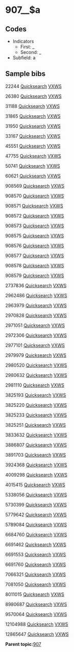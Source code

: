 # 907\_\_$a

## Codes

-   Indicators
    -   First: \_
    -   Second: \_
-   Subfield: a

## Sample bibs

22244 [Quicksearch](https://search.library.yale.edu/catalog/22244) [VXWS](http://prodorbis.library.yale.edu:7014/vxws/GetHoldingsService?bibId=22244)

26380 [Quicksearch](https://search.library.yale.edu/catalog/26380) [VXWS](http://prodorbis.library.yale.edu:7014/vxws/GetHoldingsService?bibId=26380)

31188 [Quicksearch](https://search.library.yale.edu/catalog/31188) [VXWS](http://prodorbis.library.yale.edu:7014/vxws/GetHoldingsService?bibId=31188)

31865 [Quicksearch](https://search.library.yale.edu/catalog/31865) [VXWS](http://prodorbis.library.yale.edu:7014/vxws/GetHoldingsService?bibId=31865)

31950 [Quicksearch](https://search.library.yale.edu/catalog/31950) [VXWS](http://prodorbis.library.yale.edu:7014/vxws/GetHoldingsService?bibId=31950)

33167 [Quicksearch](https://search.library.yale.edu/catalog/33167) [VXWS](http://prodorbis.library.yale.edu:7014/vxws/GetHoldingsService?bibId=33167)

45551 [Quicksearch](https://search.library.yale.edu/catalog/45551) [VXWS](http://prodorbis.library.yale.edu:7014/vxws/GetHoldingsService?bibId=45551)

47755 [Quicksearch](https://search.library.yale.edu/catalog/47755) [VXWS](http://prodorbis.library.yale.edu:7014/vxws/GetHoldingsService?bibId=47755)

50741 [Quicksearch](https://search.library.yale.edu/catalog/50741) [VXWS](http://prodorbis.library.yale.edu:7014/vxws/GetHoldingsService?bibId=50741)

60621 [Quicksearch](https://search.library.yale.edu/catalog/60621) [VXWS](http://prodorbis.library.yale.edu:7014/vxws/GetHoldingsService?bibId=60621)

908569 [Quicksearch](https://search.library.yale.edu/catalog/908569) [VXWS](http://prodorbis.library.yale.edu:7014/vxws/GetHoldingsService?bibId=908569)

908570 [Quicksearch](https://search.library.yale.edu/catalog/908570) [VXWS](http://prodorbis.library.yale.edu:7014/vxws/GetHoldingsService?bibId=908570)

908571 [Quicksearch](https://search.library.yale.edu/catalog/908571) [VXWS](http://prodorbis.library.yale.edu:7014/vxws/GetHoldingsService?bibId=908571)

908572 [Quicksearch](https://search.library.yale.edu/catalog/908572) [VXWS](http://prodorbis.library.yale.edu:7014/vxws/GetHoldingsService?bibId=908572)

908573 [Quicksearch](https://search.library.yale.edu/catalog/908573) [VXWS](http://prodorbis.library.yale.edu:7014/vxws/GetHoldingsService?bibId=908573)

908575 [Quicksearch](https://search.library.yale.edu/catalog/908575) [VXWS](http://prodorbis.library.yale.edu:7014/vxws/GetHoldingsService?bibId=908575)

908576 [Quicksearch](https://search.library.yale.edu/catalog/908576) [VXWS](http://prodorbis.library.yale.edu:7014/vxws/GetHoldingsService?bibId=908576)

908577 [Quicksearch](https://search.library.yale.edu/catalog/908577) [VXWS](http://prodorbis.library.yale.edu:7014/vxws/GetHoldingsService?bibId=908577)

908578 [Quicksearch](https://search.library.yale.edu/catalog/908578) [VXWS](http://prodorbis.library.yale.edu:7014/vxws/GetHoldingsService?bibId=908578)

908579 [Quicksearch](https://search.library.yale.edu/catalog/908579) [VXWS](http://prodorbis.library.yale.edu:7014/vxws/GetHoldingsService?bibId=908579)

2737836 [Quicksearch](https://search.library.yale.edu/catalog/2737836) [VXWS](http://prodorbis.library.yale.edu:7014/vxws/GetHoldingsService?bibId=2737836)

2962486 [Quicksearch](https://search.library.yale.edu/catalog/2962486) [VXWS](http://prodorbis.library.yale.edu:7014/vxws/GetHoldingsService?bibId=2962486)

2963979 [Quicksearch](https://search.library.yale.edu/catalog/2963979) [VXWS](http://prodorbis.library.yale.edu:7014/vxws/GetHoldingsService?bibId=2963979)

2970828 [Quicksearch](https://search.library.yale.edu/catalog/2970828) [VXWS](http://prodorbis.library.yale.edu:7014/vxws/GetHoldingsService?bibId=2970828)

2971051 [Quicksearch](https://search.library.yale.edu/catalog/2971051) [VXWS](http://prodorbis.library.yale.edu:7014/vxws/GetHoldingsService?bibId=2971051)

2972306 [Quicksearch](https://search.library.yale.edu/catalog/2972306) [VXWS](http://prodorbis.library.yale.edu:7014/vxws/GetHoldingsService?bibId=2972306)

2977101 [Quicksearch](https://search.library.yale.edu/catalog/2977101) [VXWS](http://prodorbis.library.yale.edu:7014/vxws/GetHoldingsService?bibId=2977101)

2979979 [Quicksearch](https://search.library.yale.edu/catalog/2979979) [VXWS](http://prodorbis.library.yale.edu:7014/vxws/GetHoldingsService?bibId=2979979)

2980520 [Quicksearch](https://search.library.yale.edu/catalog/2980520) [VXWS](http://prodorbis.library.yale.edu:7014/vxws/GetHoldingsService?bibId=2980520)

2980632 [Quicksearch](https://search.library.yale.edu/catalog/2980632) [VXWS](http://prodorbis.library.yale.edu:7014/vxws/GetHoldingsService?bibId=2980632)

2981110 [Quicksearch](https://search.library.yale.edu/catalog/2981110) [VXWS](http://prodorbis.library.yale.edu:7014/vxws/GetHoldingsService?bibId=2981110)

3825193 [Quicksearch](https://search.library.yale.edu/catalog/3825193) [VXWS](http://prodorbis.library.yale.edu:7014/vxws/GetHoldingsService?bibId=3825193)

3825220 [Quicksearch](https://search.library.yale.edu/catalog/3825220) [VXWS](http://prodorbis.library.yale.edu:7014/vxws/GetHoldingsService?bibId=3825220)

3825233 [Quicksearch](https://search.library.yale.edu/catalog/3825233) [VXWS](http://prodorbis.library.yale.edu:7014/vxws/GetHoldingsService?bibId=3825233)

3825251 [Quicksearch](https://search.library.yale.edu/catalog/3825251) [VXWS](http://prodorbis.library.yale.edu:7014/vxws/GetHoldingsService?bibId=3825251)

3833632 [Quicksearch](https://search.library.yale.edu/catalog/3833632) [VXWS](http://prodorbis.library.yale.edu:7014/vxws/GetHoldingsService?bibId=3833632)

3886807 [Quicksearch](https://search.library.yale.edu/catalog/3886807) [VXWS](http://prodorbis.library.yale.edu:7014/vxws/GetHoldingsService?bibId=3886807)

3891703 [Quicksearch](https://search.library.yale.edu/catalog/3891703) [VXWS](http://prodorbis.library.yale.edu:7014/vxws/GetHoldingsService?bibId=3891703)

3924368 [Quicksearch](https://search.library.yale.edu/catalog/3924368) [VXWS](http://prodorbis.library.yale.edu:7014/vxws/GetHoldingsService?bibId=3924368)

4009298 [Quicksearch](https://search.library.yale.edu/catalog/4009298) [VXWS](http://prodorbis.library.yale.edu:7014/vxws/GetHoldingsService?bibId=4009298)

4015415 [Quicksearch](https://search.library.yale.edu/catalog/4015415) [VXWS](http://prodorbis.library.yale.edu:7014/vxws/GetHoldingsService?bibId=4015415)

5338056 [Quicksearch](https://search.library.yale.edu/catalog/5338056) [VXWS](http://prodorbis.library.yale.edu:7014/vxws/GetHoldingsService?bibId=5338056)

5730399 [Quicksearch](https://search.library.yale.edu/catalog/5730399) [VXWS](http://prodorbis.library.yale.edu:7014/vxws/GetHoldingsService?bibId=5730399)

5779642 [Quicksearch](https://search.library.yale.edu/catalog/5779642) [VXWS](http://prodorbis.library.yale.edu:7014/vxws/GetHoldingsService?bibId=5779642)

5789084 [Quicksearch](https://search.library.yale.edu/catalog/5789084) [VXWS](http://prodorbis.library.yale.edu:7014/vxws/GetHoldingsService?bibId=5789084)

6684760 [Quicksearch](https://search.library.yale.edu/catalog/6684760) [VXWS](http://prodorbis.library.yale.edu:7014/vxws/GetHoldingsService?bibId=6684760)

6691462 [Quicksearch](https://search.library.yale.edu/catalog/6691462) [VXWS](http://prodorbis.library.yale.edu:7014/vxws/GetHoldingsService?bibId=6691462)

6691553 [Quicksearch](https://search.library.yale.edu/catalog/6691553) [VXWS](http://prodorbis.library.yale.edu:7014/vxws/GetHoldingsService?bibId=6691553)

6691760 [Quicksearch](https://search.library.yale.edu/catalog/6691760) [VXWS](http://prodorbis.library.yale.edu:7014/vxws/GetHoldingsService?bibId=6691760)

7066321 [Quicksearch](https://search.library.yale.edu/catalog/7066321) [VXWS](http://prodorbis.library.yale.edu:7014/vxws/GetHoldingsService?bibId=7066321)

7081050 [Quicksearch](https://search.library.yale.edu/catalog/7081050) [VXWS](http://prodorbis.library.yale.edu:7014/vxws/GetHoldingsService?bibId=7081050)

8011015 [Quicksearch](https://search.library.yale.edu/catalog/8011015) [VXWS](http://prodorbis.library.yale.edu:7014/vxws/GetHoldingsService?bibId=8011015)

8980687 [Quicksearch](https://search.library.yale.edu/catalog/8980687) [VXWS](http://prodorbis.library.yale.edu:7014/vxws/GetHoldingsService?bibId=8980687)

9570064 [Quicksearch](https://search.library.yale.edu/catalog/9570064) [VXWS](http://prodorbis.library.yale.edu:7014/vxws/GetHoldingsService?bibId=9570064)

12104988 [Quicksearch](https://search.library.yale.edu/catalog/12104988) [VXWS](http://prodorbis.library.yale.edu:7014/vxws/GetHoldingsService?bibId=12104988)

12865647 [Quicksearch](https://search.library.yale.edu/catalog/12865647) [VXWS](http://prodorbis.library.yale.edu:7014/vxws/GetHoldingsService?bibId=12865647)

**Parent topic:**[907](../../tags/907/907.md)

